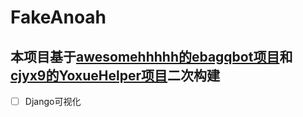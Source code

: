 # FakeAnoah

## 本项目基于[awesomehhhhh的ebagqbot项目](https://github.com/awesomehhhhh/ebagqbot)和[cjyx9的YoxueHelper项目](https://github.com/cjyx9/YoxueHelper)二次构建

- [ ] Django可视化
